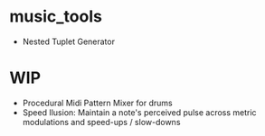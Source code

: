 # music_tools

- Nested Tuplet Generator

# WIP
- Procedural Midi Pattern Mixer for drums
- Speed Ilusion: Maintain a note's perceived pulse across metric modulations and speed-ups / slow-downs
